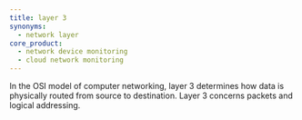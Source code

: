 ```yaml
---
title: layer 3
synonyms:
  - network layer
core_product:
  - network device monitoring
  - cloud network monitoring
---
```

In the OSI model of computer networking, layer 3 determines how data is physically routed from source to destination. Layer 3 concerns packets and logical addressing. 